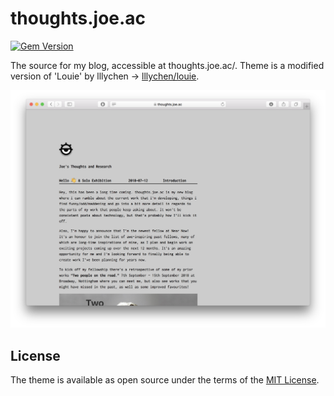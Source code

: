 # thoughts.joe.ac
[![Gem Version](https://badge.fury.io/rb/louie.svg)](https://badge.fury.io/rb/louie)

The source for my blog, accessible at thoughts.joe.ac/. Theme is a modified version of 'Louie' by lllychen -> [lllychen/louie](https://github.com/lllychen/louie).

![Home](screenshot.png)

## License
The theme is available as open source under the terms of the [MIT License](http://opensource.org/licenses/MIT).

